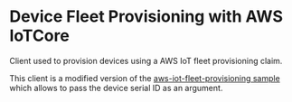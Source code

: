 # Device Fleet Provisioning with AWS IoTCore

Client used to provision devices using a AWS IoT fleet provisioning claim.

This client is a modified version of the [aws-iot-fleet-provisioning sample](https://github.com/aws-samples/aws-iot-fleet-provisioning) which allows to pass the device serial ID as an argument.
